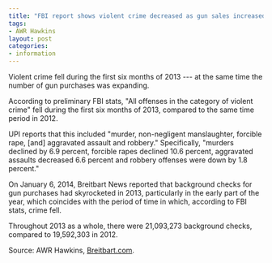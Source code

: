 ```yaml
---
title: "FBI report shows violent crime decreased as gun sales increased"
tags:
- AWR Hawkins
layout: post
categories:
- information
---
```


Violent crime fell during the first six months of 2013 --- at the same time the number of gun purchases was expanding.

According to preliminary FBI stats, "All offenses in the category of violent crime" fell during the first six months of 2013, compared to the same time period in 2012.

UPI reports that this included "murder, non-negligent manslaughter, forcible rape, \[and\] aggravated assault and robbery." Specifically, "murders declined by 6.9 percent, forcible rapes declined 10.6 percent, aggravated assaults decreased 6.6 percent and robbery offenses were down by 1.8 percent."

On January 6, 2014, Breitbart News reported that background checks for gun purchases had skyrocketed in 2013, particularly in the early part of the year, which coincides with the period of time in which, according to FBI stats, crime fell.

Throughout 2013 as a whole, there were 21,093,273 background checks, compared to 19,592,303 in 2012.

Source: AWR Hawkins, [Breitbart.com](https://www.breitbart.com/Big-Government/2014/02/19/FBI-Report-Shows-Violent-Crime-Decreased-As-Gun-Purchases-Increased).

